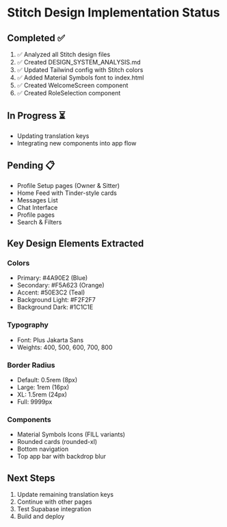 # Stitch Design Implementation Status

## Completed ✅
1. ✅ Analyzed all Stitch design files
2. ✅ Created DESIGN_SYSTEM_ANALYSIS.md
3. ✅ Updated Tailwind config with Stitch colors
4. ✅ Added Material Symbols font to index.html
5. ✅ Created WelcomeScreen component
6. ✅ Created RoleSelection component

## In Progress ⏳
- Updating translation keys
- Integrating new components into app flow

## Pending 📋
- Profile Setup pages (Owner & Sitter)
- Home Feed with Tinder-style cards
- Messages List
- Chat Interface  
- Profile pages
- Search & Filters

## Key Design Elements Extracted

### Colors
- Primary: #4A90E2 (Blue)
- Secondary: #F5A623 (Orange)
- Accent: #50E3C2 (Teal)
- Background Light: #F2F2F7
- Background Dark: #1C1C1E

### Typography
- Font: Plus Jakarta Sans
- Weights: 400, 500, 600, 700, 800

### Border Radius
- Default: 0.5rem (8px)
- Large: 1rem (16px)
- XL: 1.5rem (24px)
- Full: 9999px

### Components
- Material Symbols Icons (FILL variants)
- Rounded cards (rounded-xl)
- Bottom navigation
- Top app bar with backdrop blur

## Next Steps
1. Update remaining translation keys
2. Continue with other pages
3. Test Supabase integration
4. Build and deploy

